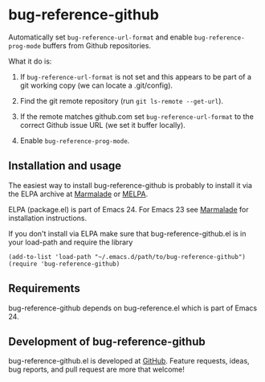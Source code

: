 # bug-reference-github

Automatically set `bug-reference-url-format` and enable
`bug-reference-prog-mode` buffers from Github repositories.

What it do is: 

1. If `bug-reference-url-format` is not set and this appears to be
    part of a git working copy (we can locate a .git/config).

2. Find the git remote repository (run `git ls-remote --get-url`).

3. If the remote matches github.com set `bug-reference-url-format` to
    the correct Github issue URL (we set it buffer locally).

4. Enable `bug-reference-prog-mode`.

## Installation and usage

The easiest way to install bug-reference-github is probably to install
it via the ELPA archive at
[Marmalade](http://marmalade-repo.org/packages/bug-reference-github) or
[MELPA](http://melpa.milkbox.net/#bug-reference-github).

ELPA (package.el) is part of Emacs 24. For Emacs 23 see
[Marmalade](http://marmalade-repo.org) for installation instructions.

If you don't install via ELPA make sure that bug-reference-github.el is in
your load-path and require the library

    (add-to-list 'load-path "~/.emacs.d/path/to/bug-reference-github")
    (require 'bug-reference-github)

## Requirements

bug-reference-github depends on bug-reference.el which is part of
Emacs 24.

## Development of bug-reference-github

bug-reference-github.el is developed at
[GitHub](https://github.com/arnested/bug-reference-github).  Feature
requests, ideas, bug reports, and pull request are more that welcome!
